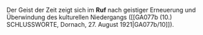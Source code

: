 
Der Geist der Zeit zeigt sich im **Ruf** nach geistiger Erneuerung und Überwindung des kulturellen Niedergangs ([[GA077b (10.) SCHLUSSWORTE, Dornach, 27. August 1921|GA077b/10]]).
